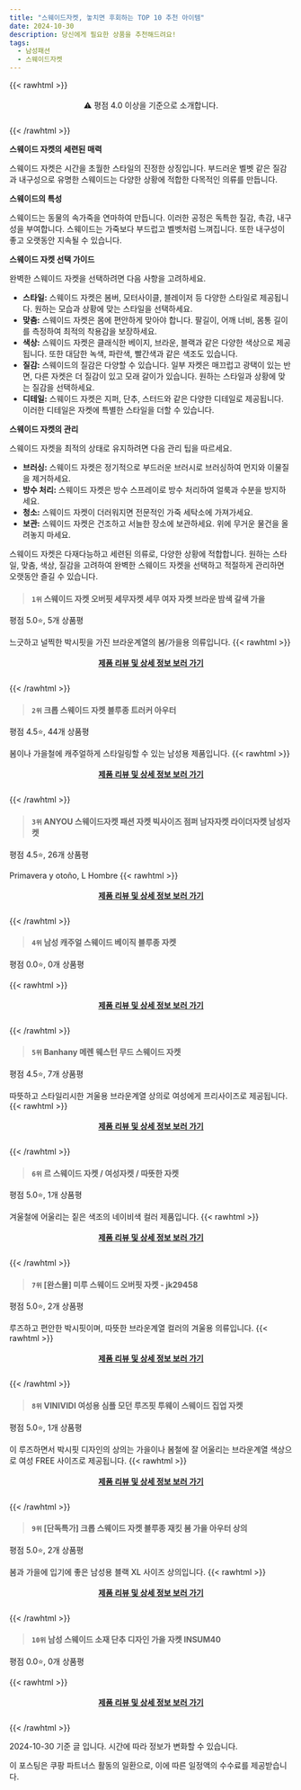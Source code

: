 ```yaml
---
title: "스웨이드자켓, 놓치면 후회하는 TOP 10 추천 아이템"
date: 2024-10-30
description: 당신에게 필요한 상품을 추천해드려요!
tags:
  - 남성패션
  - 스웨이드자켓
---
```

{{< rawhtml >}}<div class="toc" style="text-align: center; height: 50px; line-height: 2;">  <p>⚠️ 평점 4.0 이상을 기준으로 소개합니다.<br></p></div> {{< /rawhtml >}}

**스웨이드 자켓의 세련된 매력**

스웨이드 자켓은 시간을 초월한 스타일의 진정한 상징입니다. 부드러운 벨벳 같은 질감과 내구성으로 유명한 스웨이드는 다양한 상황에 적합한 다목적인 의류를 만듭니다.

**스웨이드의 특성**

스웨이드는 동물의 속가죽을 연마하여 만듭니다. 이러한 공정은 독특한 질감, 촉감, 내구성을 부여합니다. 스웨이드는 가죽보다 부드럽고 벨벳처럼 느껴집니다. 또한 내구성이 좋고 오랫동안 지속될 수 있습니다.

**스웨이드 자켓 선택 가이드**

완벽한 스웨이드 자켓을 선택하려면 다음 사항을 고려하세요.

* **스타일:** 스웨이드 자켓은 봄버, 모터사이클, 블레이저 등 다양한 스타일로 제공됩니다. 원하는 모습과 상황에 맞는 스타일을 선택하세요.
* **맞춤:** 스웨이드 자켓은 몸에 편안하게 맞아야 합니다. 팔길이, 어깨 너비, 몸통 길이를 측정하여 최적의 착용감을 보장하세요.
* **색상:** 스웨이드 자켓은 클래식한 베이지, 브라운, 블랙과 같은 다양한 색상으로 제공됩니다. 또한 대담한 녹색, 파란색, 빨간색과 같은 색조도 있습니다.
* **질감:** 스웨이드의 질감은 다양할 수 있습니다. 일부 자켓은 매끄럽고 광택이 있는 반면, 다른 자켓은 더 질감이 있고 모래 갈이가 있습니다. 원하는 스타일과 상황에 맞는 질감을 선택하세요.
* **디테일:** 스웨이드 자켓은 지퍼, 단추, 스터드와 같은 다양한 디테일로 제공됩니다. 이러한 디테일은 자켓에 특별한 스타일을 더할 수 있습니다.

**스웨이드 자켓의 관리**

스웨이드 자켓을 최적의 상태로 유지하려면 다음 관리 팁을 따르세요.

* **브러싱:** 스웨이드 자켓은 정기적으로 부드러운 브러시로 브러싱하여 먼지와 이물질을 제거하세요.
* **방수 처리:** 스웨이드 자켓은 방수 스프레이로 방수 처리하여 얼룩과 수분을 방지하세요.
* **청소:** 스웨이드 자켓이 더러워지면 전문적인 가죽 세탁소에 가져가세요.
* **보관:** 스웨이드 자켓은 건조하고 서늘한 장소에 보관하세요. 위에 무거운 물건을 올려놓지 마세요.

스웨이드 자켓은 다재다능하고 세련된 의류로, 다양한 상황에 적합합니다. 원하는 스타일, 맞춤, 색상, 질감을 고려하여 완벽한 스웨이드 자켓을 선택하고 적절하게 관리하면 오랫동안 즐길 수 있습니다.


>#### `1위` 스웨이드 자켓 오버핏 세무자켓 세무 여자 자켓 브라운 밤색 갈색 가을
평점 5.0⭐, 5개 상품평

느긋하고 널찍한 박시핏을 가진 브라운계열의 봄/가을용 의류입니다.
{{< rawhtml >}}<div class="toc" style="text-align: center; height: 50px; line-height: 2;"><p><b><a href="https://link.coupang.com/re/AFFSDP?lptag=AF5033054&pageKey=8355154424&itemId=24141531245&vendorItemId=91160427271&traceid=V0-153-27961e593b2dc6ad&requestid=20241030161759743315200660&token=31850C%7CMIXED">제품 리뷰 및 상세 정보 보러 가기</a></b><br></p> </div>{{< /rawhtml >}}

>#### `2위` 크롭 스웨이드 자켓 블루종 트러커 아우터
평점 4.5⭐, 44개 상품평

봄이나 가을철에 캐주얼하게 스타일링할 수 있는 남성용 제품입니다.
{{< rawhtml >}}<div class="toc" style="text-align: center; height: 50px; line-height: 2;"><p><b><a href="https://link.coupang.com/re/AFFSDP?lptag=AF5033054&pageKey=7858101314&itemId=21436898431&vendorItemId=88491588723&traceid=V0-153-629c8cdffeca1e34&requestid=20241030161759743315200660&token=31850C%7CMIXED">제품 리뷰 및 상세 정보 보러 가기</a></b><br></p> </div>{{< /rawhtml >}}

>#### `3위` ANYOU 스웨이드자켓 패션 자켓 빅사이즈 점퍼 남자자켓 라이더자켓 남성자켓
평점 4.5⭐, 26개 상품평

 Primavera y otoño, L Hombre
{{< rawhtml >}}<div class="toc" style="text-align: center; height: 50px; line-height: 2;"><p><b><a href="https://link.coupang.com/re/AFFSDP?lptag=AF5033054&pageKey=8312979758&itemId=23988599577&vendorItemId=91022769182&traceid=V0-153-8c8abd92c11ef762&requestid=20241030161759743315200660&token=31850C%7CMIXED">제품 리뷰 및 상세 정보 보러 가기</a></b><br></p> </div>{{< /rawhtml >}}

>#### `4위` 남성 캐주얼 스웨이드 베이직 블루종 자켓
평점 0.0⭐, 0개 상품평


{{< rawhtml >}}<div class="toc" style="text-align: center; height: 50px; line-height: 2;"><p><b><a href="https://link.coupang.com/re/AFFSDP?lptag=AF5033054&pageKey=8401732398&itemId=24286743668&vendorItemId=91314773560&traceid=V0-153-b9916ea46171ce4d&clickBeacon=17eef240-968f-11ef-b9ff-99c2faac0a38%7E3&requestid=20241030161759743315200660&token=31850C%7CMIXED">제품 리뷰 및 상세 정보 보러 가기</a></b><br></p> </div>{{< /rawhtml >}}

>#### `5위` Banhany 메렌 웨스턴 무드 스웨이드 자켓
평점 4.5⭐, 7개 상품평

따뜻하고 스타일리시한 겨울용 브라운계열 상의로 여성에게 프리사이즈로 제공됩니다.
{{< rawhtml >}}<div class="toc" style="text-align: center; height: 50px; line-height: 2;"><p><b><a href="https://link.coupang.com/re/AFFSDP?lptag=AF5033054&pageKey=7655381530&itemId=20380219687&vendorItemId=89153808421&traceid=V0-153-fdcd6286eb806e7f&requestid=20241030161759743315200660&token=31850C%7CMIXED">제품 리뷰 및 상세 정보 보러 가기</a></b><br></p> </div>{{< /rawhtml >}}

>#### `6위` 르 스웨이드 자켓 / 여성자켓 / 따뜻한 자켓
평점 5.0⭐, 1개 상품평

겨울철에 어울리는 짙은 색조의 네이비색 컬러 제품입니다.
{{< rawhtml >}}<div class="toc" style="text-align: center; height: 50px; line-height: 2;"><p><b><a href="https://link.coupang.com/re/AFFSDP?lptag=AF5033054&pageKey=8374013786&itemId=24198468512&vendorItemId=91216084303&traceid=V0-153-b5203cf3df3c3578&clickBeacon=17eef240-968f-11ef-b273-4a2f26747bcf%7E3&requestid=20241030161759743315200660&token=31850C%7CMIXED">제품 리뷰 및 상세 정보 보러 가기</a></b><br></p> </div>{{< /rawhtml >}}

>#### `7위` [완스몰] 미루 스웨이드 오버핏 자켓 - jk29458
평점 5.0⭐, 2개 상품평

루즈하고 편안한 박시핏이며, 따뜻한 브라운계열 컬러의 겨울용 의류입니다.
{{< rawhtml >}}<div class="toc" style="text-align: center; height: 50px; line-height: 2;"><p><b><a href="https://link.coupang.com/re/AFFSDP?lptag=AF5033054&pageKey=8351188018&itemId=24126784321&vendorItemId=91145846033&traceid=V0-153-12a8a027ff3aab9e&requestid=20241030161759743315200660&token=31850C%7CMIXED">제품 리뷰 및 상세 정보 보러 가기</a></b><br></p> </div>{{< /rawhtml >}}

>#### `8위` VINIVIDI 여성용 심플 모던 루즈핏 투웨이 스웨이드 집업 자켓
평점 5.0⭐, 1개 상품평

이 루즈하면서 박시핏 디자인의 상의는 가을이나 봄철에 잘 어울리는 브라운계열 색상으로 여성 FREE 사이즈로 제공됩니다.
{{< rawhtml >}}<div class="toc" style="text-align: center; height: 50px; line-height: 2;"><p><b><a href="https://link.coupang.com/re/AFFSDP?lptag=AF5033054&pageKey=8389408461&itemId=24249750784&vendorItemId=91266688159&traceid=V0-153-6a51bbcf516c0278&clickBeacon=17eef240-968f-11ef-83d0-d0231b1473b2%7E3&requestid=20241030161759743315200660&token=31850C%7CMIXED">제품 리뷰 및 상세 정보 보러 가기</a></b><br></p> </div>{{< /rawhtml >}}

>#### `9위` [단독특가] 크롭 스웨이드 자켓 블루종 재킷 봄 가을 아우터 상의
평점 5.0⭐, 2개 상품평

봄과 가을에 입기에 좋은 남성용 블랙 XL 사이즈 상의입니다.
{{< rawhtml >}}<div class="toc" style="text-align: center; height: 50px; line-height: 2;"><p><b><a href="https://link.coupang.com/re/AFFSDP?lptag=AF5033054&pageKey=8313216319&itemId=23989442612&vendorItemId=91010447890&traceid=V0-153-56f31a6669a7ca29&requestid=20241030161759743315200660&token=31850C%7CMIXED">제품 리뷰 및 상세 정보 보러 가기</a></b><br></p> </div>{{< /rawhtml >}}

>#### `10위` 남성 스웨이드 소재 단추 디자인 가을 자켓 INSUM40
평점 0.0⭐, 0개 상품평


{{< rawhtml >}}<div class="toc" style="text-align: center; height: 50px; line-height: 2;"><p><b><a href="https://link.coupang.com/re/AFFSDP?lptag=AF5033054&pageKey=8371003928&itemId=24190025533&vendorItemId=91383592533&traceid=V0-153-4d51cc07976a3961&clickBeacon=17ef1950-968f-11ef-9ef2-8853bbb29ee2%7E3&requestid=20241030161759743315200660&token=31850C%7CMIXED">제품 리뷰 및 상세 정보 보러 가기</a></b><br></p> </div>{{< /rawhtml >}}


2024-10-30 기준 글 입니다.
시간에 따라 정보가 변화할 수 있습니다.

이 포스팅은 쿠팡 파트너스 활동의 일환으로, 이에 따른 일정액의 수수료를 제공받습니다.